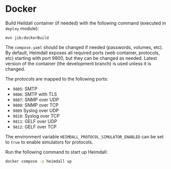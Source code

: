 # Docker

Build Heildall container (if needed) with the following command (executed in `deploy` module):

`mvn jib:dockerBuild`

The `compose.yaml` should be changed if needed (passwords, volumes, etc). By default, Heimdall exposes all required ports (web container, protocols, etc) starting with port 9800, but they can be changed as needed. Latest version of the container (the development branch) is used unless it is changed.

The protocols are mapped to the following ports:
* `9805`: SMTP
* `9806`: SMTP with TLS 
* `9807`: SNMP over UDP
* `9808`: SNMP over TCP
* `9809` Syslog over UDP
* `9810`: Syslog over TCP
* `9811`: GELF over UDP
* `9812`: GELF over TCP 

The environment variable `HEIMDALL_PROTOCOL_SIMULATOR_ENABLED` can be set to `true` to enable simulators for protocols.

Run the following command to start up Heimdall:

```bash
docker compose -p heimdall up
```